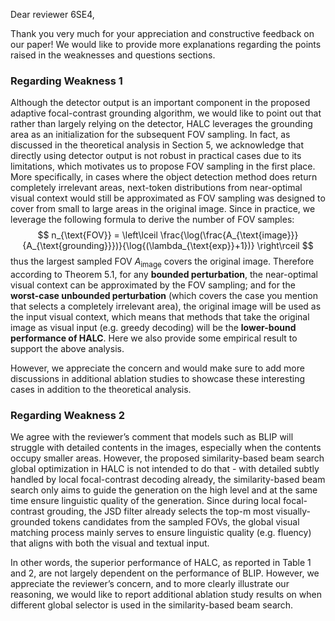 Dear reviewer 6SE4,

Thank you very much for your appreciation and constructive feedback on our paper! We would like to provide more explanations regarding the points raised in the weaknesses and questions sections.

### **Regarding Weakness 1**

Although the detector output is an important component in the proposed adaptive focal-contrast grounding algorithm, we would like to point out that rather than largely relying on the detector, HALC leverages the grounding area as an initialization for the subsequent FOV sampling. In fact, as discussed in the theoretical analysis in Section 5, we acknowledge that directly using detector output is not robust in practical cases due to its limitations, which motivates us to propose FOV sampling in the first place. More specifically, in cases where the object detection method does return completely irrelevant areas, next-token distributions from near-optimal visual context would still be approximated as FOV sampling was designed to cover from small to large areas in the original image. Since in practice, we leverage the following formula to derive the number of FOV samples:
$$
n_{\text{FOV}} = \left\lceil \frac{\log(\frac{A_{\text{image}}}{A_{\text{grounding}}})}{\log{(\lambda_{\text{exp}}+1})}  \right\rceil
$$
thus the largest sampled FOV $A_{\text{image}}$ covers the original image. Therefore according to Theorem 5.1, for any **bounded perturbation**, the near-optimal visual context can be approximated by the FOV sampling; and for the **worst-case unbounded perturbation** (which covers the case you mention that selects a completely irrelevant area), the original image will be used as the input visual context, which means that methods that take the original image as visual input (e.g. greedy decoding) will be the **lower-bound performance of HALC**. Here we also provide some empirical result to support the above analysis.




However, we appreciate the concern and would make sure to add more discussions in additional ablation studies to showcase these interesting cases in addition to the theoretical analysis.




### **Regarding Weakness 2**
We agree with the reviewer’s comment that models such as BLIP will struggle with detailed contents in the images, especially when the contents occupy smaller areas. However, the proposed similarity-based beam search global optimization in HALC is not intended to do that - with detailed subtly handled by local focal-contrast decoding already, the similarity-based beam search only aims to guide the generation on the high level and at the same time ensure linguistic quality of the generation. Since during local focal-contrast grouding, the JSD filter already selects the top-m most visually-grounded tokens candidates from the sampled FOVs, the global visual matching process mainly serves to ensure linguistic quality (e.g. fluency) that aligns with both the visual and textual input.

In other words, the superior performance of HALC, as reported in Table 1 and 2, are not largely dependent on the performance of BLIP. However, we appreciate the reviewer’s concern, and to more clearly illustrate our reasoning, we would like to report additional ablation study results on when different global selector is used in the similarity-based beam search.